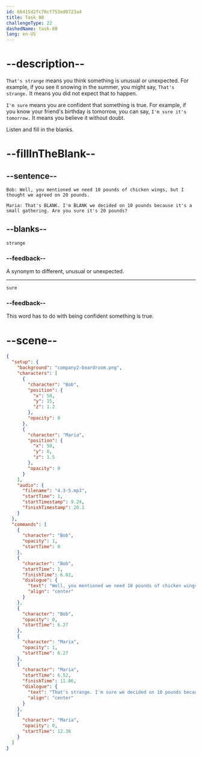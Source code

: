 ```yaml
---
id: 66415d2fc70cf753ed0723a4
title: Task 80
challengeType: 22
dashedName: task-80
lang: en-US
---
```


<!-- (Audio) Bob: Well, you mentioned we need 10 pounds of chicken wings, but I thought we agreed on 20 pounds. Maria: That's strange. I'm sure we decided on 10 pounds because it's a small gathering. Are you sure it's 20 pounds? -->

# --description--

`That's strange` means you think something is unusual or unexpected. For example, if you see it snowing in the summer, you might say, `That's strange.` It means you did not expect that to happen.

`I'm sure` means you are confident that something is true. For example, if you know your friend's birthday is tomorrow, you can say, `I'm sure it's tomorrow.` It means you believe it without doubt.

Listen and fill in the blanks.

# --fillInTheBlank--

## --sentence--

`Bob: Well, you mentioned we need 10 pounds of chicken wings, but I thought we agreed on 20 pounds.`

`Maria: That's BLANK. I'm BLANK we decided on 10 pounds because it's a small gathering. Are you sure it's 20 pounds?`

## --blanks--

`strange`

### --feedback--

A synonym to different, unusual or unexpected.

---

`sure`

### --feedback--

This word has to do with being confident something is true.

# --scene--

```json
{
  "setup": {
    "background": "company2-boardroom.png",
    "characters": [
      {
        "character": "Bob",
        "position": {
          "x": 50,
          "y": 15,
          "z": 1.2
        },
        "opacity": 0
      },
      {
        "character": "Maria",
        "position": {
          "x": 50,
          "y": 0,
          "z": 1.5
        },
        "opacity": 0
      }
    ],
    "audio": {
      "filename": "4.3-5.mp3",
      "startTime": 1,
      "startTimestamp": 9.24,
      "finishTimestamp": 20.1
    }
  },
  "commands": [
    {
      "character": "Bob",
      "opacity": 1,
      "startTime": 0
    },
    {
      "character": "Bob",
      "startTime": 1,
      "finishTime": 6.02,
      "dialogue": {
        "text": "Well, you mentioned we need 10 pounds of chicken wings, but I thought we agreed on 20 pounds.",
        "align": "center"
      }
    },
    {
      "character": "Bob",
      "opacity": 0,
      "startTime": 6.27
    },
    {
      "character": "Maria",
      "opacity": 1,
      "startTime": 6.27
    },
    {
      "character": "Maria",
      "startTime": 6.52,
      "finishTime": 11.86,
      "dialogue": {
        "text": "That's strange. I'm sure we decided on 10 pounds because it's a small gathering. Are you sure it's 20 pounds?",
        "align": "center"
      }
    },
    {
      "character": "Maria",
      "opacity": 0,
      "startTime": 12.36
    }
  ]
}
```
